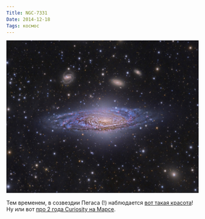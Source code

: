 ```yaml
---
Title: NGC-7331
Date: 2014-12-18
Tags: космос
---
```


![ngc-7331.jpg](images/ngc-7331.jpg)

Тем временем, в созвездии Пегаса (!) наблюдается [вот такая красота](http://apod.nasa.gov/apod/ap141218.html)!
Ну или вот [про  2 года Curiosity на Марсе](http://www.nytimes.com/interactive/2014/12/09/science/space/curiosity-rover-28-months-on-mars.html?_r=2).
